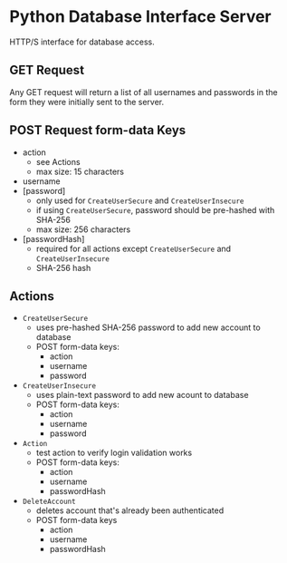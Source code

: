 # Python Database Interface Server

HTTP/S interface for database access.

## GET Request ##
Any GET request will return a list of all usernames and passwords in the form they were initially sent to the server.

## POST Request form-data Keys ##
- action
  - see Actions
  - max size: 15 characters
- username
- [password]
  - only used for ```CreateUserSecure``` and ```CreateUserInsecure```
  - if using ```CreateUserSecure```, password should be pre-hashed with SHA-256
  - max size: 256 characters
- [passwordHash]
  - required for all actions except ```CreateUserSecure``` and ```CreateUserInsecure```
  - SHA-256 hash

## Actions ##
- ```CreateUserSecure```
  - uses pre-hashed SHA-256 password to add new account to database
  - POST form-data keys:
    - action
    - username
    - password
- ```CreateUserInsecure```
  - uses plain-text password to add new acount to database
  - POST form-data keys:
    - action
    - username
    - password
- ```Action``` 
  - test action to verify login validation works
  - POST form-data keys:
    - action
    - username
    - passwordHash
- ```DeleteAccount```
  - deletes account that's already been authenticated
  - POST form-data keys
    - action
    - username
    - passwordHash
